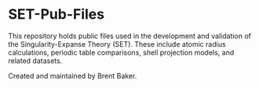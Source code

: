 # SET-Pub-Files

This repository holds public files used in the development and validation of the Singularity-Expanse Theory (SET). These include atomic radius calculations, periodic table comparisons, shell projection models, and related datasets.

Created and maintained by Brent Baker.
